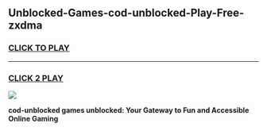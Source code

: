 
## Unblocked-Games-cod-unblocked-Play-Free-zxdma
<h3>
<a href="https://premium76.site?title=cod-unblocked&ref=23A">CLICK TO PLAY</a></h3>
<hr>

<h3>
<a href="https://premium76.site?title=cod-unblocked&ref=23A">CLICK 2 PLAY</a>
  
</h3>

<a href="https://premium76.site?title=cod-unblocked&ref=23A"><img src="https://clearcache.store/games.png"></a>


**cod-unblocked games unblocked: Your Gateway to Fun and Accessible Online Gaming**
